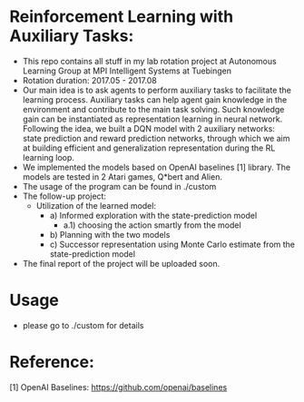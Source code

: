 # Reinforcement Learning with Auxiliary Tasks:
- This repo contains all stuff in my lab rotation project at Autonomous Learning Group at MPI Intelligent Systems at Tuebingen
- Rotation duration: 2017.05 - 2017.08
- Our main idea is to ask agents to perform auxiliary tasks to facilitate the learning process. Auxiliary tasks can help agent gain knowledge in the environment and contribute to the main task solving. Such knowledge gain can be instantiated as representation learning in neural network. Following the idea, we built a DQN model with 2 auxiliary networks: state prediction and reward prediction networks, through which we aim at building efficient and generalization representation during the RL learning loop.  
- We implemented the models based on OpenAI baselines [1] library. The models are tested in 2 Atari games, Q*bert and Alien. 
- The usage of the program can be found in ./custom
- The follow-up project:
  - Utilization of the learned model: 
    - a) Informed exploration with the state-prediction model
      - a.1) choosing the action smartly from the model
    - b) Planning with the two models
    - c) Successor representation using Monte Carlo estimate from the state-prediction model
- The final report of the project will be uploaded soon.
# Usage
- please go to ./custom for details
# Reference:

[1] OpenAI Baselines: https://github.com/openai/baselines
